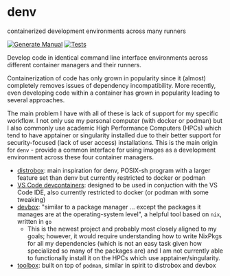 # denv
containerized development environments across many runners

[![Generate Manual](https://github.com/tomeichlersmith/denv/actions/workflows/manpages.yml/badge.svg)](https://github.com/tomeichlersmith/denv/actions/workflows/manpages.yml)
[![Tests](https://github.com/tomeichlersmith/denv/actions/workflows/test.yml/badge.svg)](https://github.com/tomeichlersmith/denv/actions/workflows/test.yml)

Develop code in identical command line interface environments across different container managers and their runners.

Containerization of code has only grown in popularity since it (almost) completely removes issues of dependency incompatibility.
More recently, even developing code within a container has grown in popularity leading to several approaches.

The main problem I have with all of these is lack of support for my specific workflow.
I not only use my personal computer (with docker or podman) but I also commonly use academic
High Performance Computers (HPCs) which tend to have apptainer or singularity installed
due to their better support for security-focused (lack of user access) installations.
This is the main origin for `denv` - provide a common interface for using images as
a development environment across these four container managers.

- [distrobox](https://github.com/89luca89/distrobox): main inspiration for denv, POSIX-sh program with a larger feature set than denv but currently restricted to docker or podman
- [VS Code devcontainers](https://github.com/microsoft/vscode-dev-containers): designed to be used in conjuction with the VS Code IDE, also currently restricted to docker (or podman with some tweaking)
- [devbox](https://github.com/jetpack-io/devbox): "similar to a package manager ... except the packages it manages are at the operating-system level", a helpful tool based on `nix`, written in `go`
  - This is the newest project and probably most closely aligned to my goals; however, it would require understanding how to write NixPkgs for all my dependencies (which is not an easy task given how specialized so many of the packages are) and I am not currently able to functionally install it on the HPCs which use apptainer/singularity.
- [toolbox](https://github.com/containers/toolbox): built on top of `podman`, similar in spirit to distrobox and devbox
